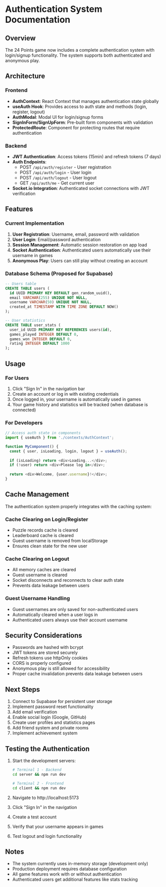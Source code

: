 # Authentication System Documentation

## Overview
The 24 Points game now includes a complete authentication system with login/signup functionality. The system supports both authenticated and anonymous play.

## Architecture

### Frontend
- **AuthContext**: React Context that manages authentication state globally
- **useAuth Hook**: Provides access to auth state and methods (login, register, logout)
- **AuthModal**: Modal UI for login/signup forms
- **SignInForm/SignUpForm**: Pre-built form components with validation
- **ProtectedRoute**: Component for protecting routes that require authentication

### Backend
- **JWT Authentication**: Access tokens (15min) and refresh tokens (7 days)
- **Auth Endpoints**:
  - POST `/api/auth/register` - User registration
  - POST `/api/auth/login` - User login
  - POST `/api/auth/logout` - User logout
  - GET `/api/auth/me` - Get current user
- **Socket.io Integration**: Authenticated socket connections with JWT verification

## Features

### Current Implementation
1. **User Registration**: Username, email, password with validation
2. **User Login**: Email/password authentication
3. **Session Management**: Automatic session restoration on app load
4. **Socket Authentication**: Authenticated users automatically use their username in games
5. **Anonymous Play**: Users can still play without creating an account

### Database Schema (Proposed for Supabase)
```sql
-- Users table
CREATE TABLE users (
  id UUID PRIMARY KEY DEFAULT gen_random_uuid(),
  email VARCHAR(255) UNIQUE NOT NULL,
  username VARCHAR(50) UNIQUE NOT NULL,
  created_at TIMESTAMP WITH TIME ZONE DEFAULT NOW()
);

-- User statistics
CREATE TABLE user_stats (
  user_id UUID PRIMARY KEY REFERENCES users(id),
  games_played INTEGER DEFAULT 0,
  games_won INTEGER DEFAULT 0,
  rating INTEGER DEFAULT 1000
);
```

## Usage

### For Users
1. Click "Sign In" in the navigation bar
2. Create an account or log in with existing credentials
3. Once logged in, your username is automatically used in games
4. Your game history and statistics will be tracked (when database is connected)

### For Developers
```typescript
// Access auth state in components
import { useAuth } from './contexts/AuthContext';

function MyComponent() {
  const { user, isLoading, login, logout } = useAuth();
  
  if (isLoading) return <div>Loading...</div>;
  if (!user) return <div>Please log in</div>;
  
  return <div>Welcome, {user.username}!</div>;
}
```

## Cache Management

The authentication system properly integrates with the caching system:

### Cache Clearing on Login/Register
- Puzzle records cache is cleared
- Leaderboard cache is cleared  
- Guest username is removed from localStorage
- Ensures clean state for the new user

### Cache Clearing on Logout
- All memory caches are cleared
- Guest username is cleared
- Socket disconnects and reconnects to clear auth state
- Prevents data leakage between users

### Guest Username Handling
- Guest usernames are only saved for non-authenticated users
- Automatically cleared when a user logs in
- Authenticated users always use their account username

## Security Considerations
- Passwords are hashed with bcrypt
- JWT tokens are stored securely
- Refresh tokens use httpOnly cookies
- CORS is properly configured
- Anonymous play is still allowed for accessibility
- Proper cache invalidation prevents data leakage between users

## Next Steps
1. Connect to Supabase for persistent user storage
2. Implement password reset functionality
3. Add email verification
4. Enable social login (Google, GitHub)
5. Create user profiles and statistics pages
6. Add friend system and private rooms
7. Implement achievement system

## Testing the Authentication
1. Start the development servers:
   ```bash
   # Terminal 1 - Backend
   cd server && npm run dev
   
   # Terminal 2 - Frontend
   cd client && npm run dev
   ```

2. Navigate to http://localhost:5173
3. Click "Sign In" in the navigation
4. Create a test account
5. Verify that your username appears in games
6. Test logout and login functionality

## Notes
- The system currently uses in-memory storage (development only)
- Production deployment requires database configuration
- All game features work with or without authentication
- Authenticated users get additional features like stats tracking